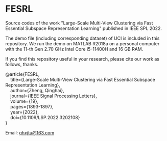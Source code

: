 # FESRL
Source codes of the work "Large-Scale Multi-View Clustering via Fast Essential Subspace Representation Learning" published in IEEE SPL 2022.

The demo file (including corresponding dataset) of UCI is included in this repository. We run the demo on MATLAB R2018a on a personal computer with the 11-th Gen 2.70 GHz Intel Core i5-11400H and 16 GB RAM.

If you find this repository useful in your research, please cite our work as follows, thanks.

@article\{FESRL,<br/>
      &nbsp;&nbsp;&nbsp;&nbsp;title=\{Large-Scale Multi-View Clustering via Fast Essential Subspace Representation Learning\},<br/>
      &nbsp;&nbsp;&nbsp;&nbsp;author=\{Zheng, Qinghai\},<br/>
      &nbsp;&nbsp;&nbsp;&nbsp;journal=\{IEEE Signal Processing Letters\},<br/>
      &nbsp;&nbsp;&nbsp;&nbsp;volume=\{19\},<br/>
      &nbsp;&nbsp;&nbsp;&nbsp;pages=\{1893-1897\},<br/>
      &nbsp;&nbsp;&nbsp;&nbsp;year=\{2022\},<br/>
      &nbsp;&nbsp;&nbsp;&nbsp;doi=\{10.1109/LSP.2022.3202108\}<br/>
\}<br/>

Email: qhxjtu@163.com
